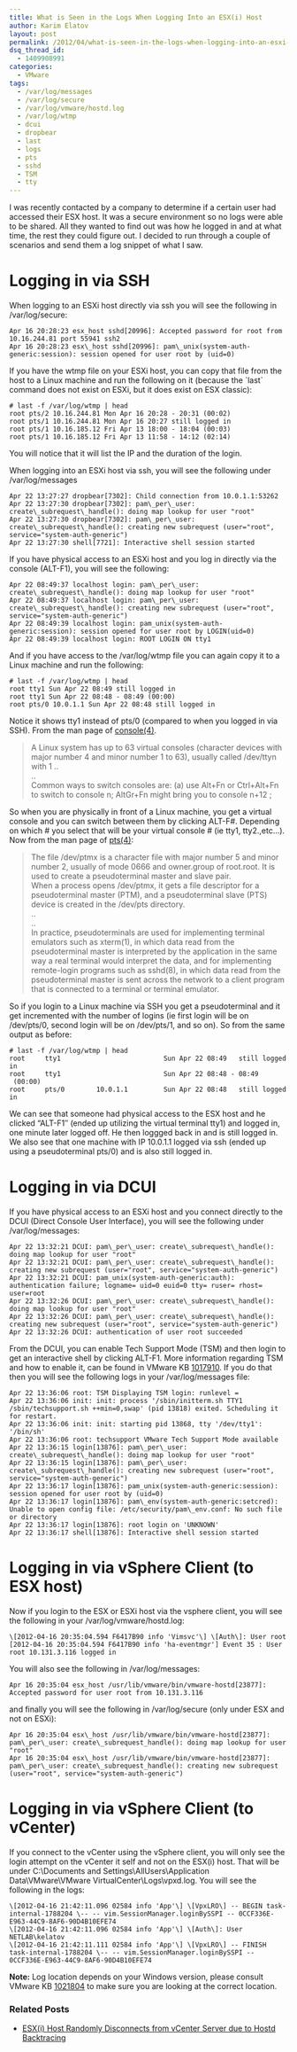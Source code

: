 ```yaml
---
title: What is Seen in the Logs When Logging Into an ESX(i) Host
author: Karim Elatov
layout: post
permalink: /2012/04/what-is-seen-in-the-logs-when-logging-into-an-esxi-host/
dsq_thread_id:
  - 1409908991
categories:
  - VMware
tags:
  - /var/log/messages
  - /var/log/secure
  - /var/log/vmware/hostd.log
  - /var/log/wtmp
  - dcui
  - dropbear
  - last
  - logs
  - pts
  - sshd
  - TSM
  - tty
---
```

I was recently contacted by a company to determine if a certain user had accessed their ESX host. It was a secure environment so no logs were able to be shared. All they wanted to find out was how he logged in and at what time, the rest they could figure out. I decided to run through a couple of scenarios and send them a log snippet of what I saw.

# Logging in via SSH

When logging to an ESXi host directly via ssh you will see the following in /var/log/secure:

	  
	Apr 16 20:28:23 esx_host sshd[20996]: Accepted password for root from 10.16.244.81 port 55941 ssh2  
	Apr 16 20:28:23 esx\_host sshd[20996]: pam\_unix(system-auth-generic:session): session opened for user root by (uid=0)  
	

If you have the wtmp file on your ESXi host, you can copy that file from the host to a Linux machine and run the following on it (because the \`last\` command does not exist on ESXi, but it does exist on ESX classic):

	  
	# last -f /var/log/wtmp | head  
	root pts/2 10.16.244.81 Mon Apr 16 20:28 - 20:31 (00:02)  
	root pts/1 10.16.244.81 Mon Apr 16 20:27 still logged in  
	root pts/1 10.16.185.12 Fri Apr 13 18:00 - 18:04 (00:03)  
	root pts/1 10.16.185.12 Fri Apr 13 11:58 - 14:12 (02:14)  
	

You will notice that it will list the IP and the duration of the login.

When logging into an ESXi host via ssh, you will see the following under /var/log/messages

	  
	Apr 22 13:27:27 dropbear[7302]: Child connection from 10.0.1.1:53262  
	Apr 22 13:27:30 dropbear[7302]: pam\_per\_user: create\_subrequest\_handle(): doing map lookup for user "root"  
	Apr 22 13:27:30 dropbear[7302]: pam\_per\_user: create\_subrequest\_handle(): creating new subrequest (user="root", service="system-auth-generic")  
	Apr 22 13:27:30 shell[7721]: Interactive shell session started  
	

If you have physical access to an ESXi host and you log in directly via the console (ALT-F1), you will see the following:

	  
	Apr 22 08:49:37 localhost login: pam\_per\_user: create\_subrequest\_handle(): doing map lookup for user "root"  
	Apr 22 08:49:37 localhost login: pam\_per\_user: create\_subrequest\_handle(): creating new subrequest (user="root", service="system-auth-generic")  
	Apr 22 08:49:39 localhost login: pam_unix(system-auth-generic:session): session opened for user root by LOGIN(uid=0)  
	Apr 22 08:49:39 localhost login: ROOT LOGIN ON tty1  
	

And if you have access to the /var/log/wtmp file you can again copy it to a Linux machine and run the following:

	  
	# last -f /var/log/wtmp | head  
	root tty1 Sun Apr 22 08:49 still logged in  
	root tty1 Sun Apr 22 08:48 - 08:49 (00:00)  
	root pts/0 10.0.1.1 Sun Apr 22 08:48 still logged in  
	

Notice it shows tty1 instead of pts/0 (compared to when you logged in via SSH). From the man page of <a href="http://linux.die.net/man/4/console" onclick="javascript:_gaq.push(['_trackEvent','outbound-article','http://linux.die.net/man/4/console']);">console(4)</a>.

> A Linux system has up to 63 virtual consoles (character devices with major number 4 and minor number 1 to 63), usually called /dev/ttyn with 1 ..  
> ..  
> Common ways to switch consoles are: (a) use Alt+Fn or Ctrl+Alt+Fn to switch to console n; AltGr+Fn might bring you to console n+12 ;

So when you are physically in front of a Linux machine, you get a virtual console and you can switch between them by clicking ALT-F#. Depending on which # you select that will be your virtual console # (ie tty1, tty2.,etc&#8230;). Now from the man page of <a href="http://linux.die.net/man/4/pts" onclick="javascript:_gaq.push(['_trackEvent','outbound-article','http://linux.die.net/man/4/pts']);">pts(4)</a>:

> The file /dev/ptmx is a character file with major number 5 and minor number 2, usually of mode 0666 and owner.group of root.root. It is used to create a pseudoterminal master and slave pair.  
> When a process opens /dev/ptmx, it gets a file descriptor for a pseudoterminal master (PTM), and a pseudoterminal slave (PTS) device is created in the /dev/pts directory.  
> ..  
> ..  
> In practice, pseudoterminals are used for implementing terminal emulators such as xterm(1), in which data read from the pseudoterminal master is interpreted by the application in the same way a real terminal would interpret the data, and for implementing remote-login programs such as sshd(8), in which data read from the pseudoterminal master is sent across the network to a client program that is connected to a terminal or terminal emulator.

So if you login to a Linux machine via SSH you get a pseudoterminal and it get incremented with the number of logins (ie first login will be on /dev/pts/0, second login will be on /dev/pts/1, and so on). So from the same output as before:

	  
	# last -f /var/log/wtmp | head  
	root     tty1                          Sun Apr 22 08:49   still logged in  
	root     tty1                          Sun Apr 22 08:48 - 08:49  (00:00)  
	root     pts/0        10.0.1.1         Sun Apr 22 08:48   still logged in  
	

We can see that someone had physical access to the ESX host and he clicked &#8220;ALT-F1&#8243; (ended up utilizing the virtual terminal tty1) and logged in, one minute later logged off. He then loggged back in and is still logged in. We also see that one machine with IP 10.0.1.1 logged via ssh (ended up using a pseudoterminal pts/0) and is also still logged in.

# Logging in via DCUI

If you have physical access to an ESXi host and you connect directly to the DCUI (Direct Console User Interface), you will see the following under /var/log/messages:

	  
	Apr 22 13:32:21 DCUI: pam\_per\_user: create\_subrequest\_handle(): doing map lookup for user "root"  
	Apr 22 13:32:21 DCUI: pam\_per\_user: create\_subrequest\_handle(): creating new subrequest (user="root", service="system-auth-generic")  
	Apr 22 13:32:21 DCUI: pam_unix(system-auth-generic:auth): authentication failure; logname= uid=0 euid=0 tty= ruser= rhost= user=root  
	Apr 22 13:32:26 DCUI: pam\_per\_user: create\_subrequest\_handle(): doing map lookup for user "root"  
	Apr 22 13:32:26 DCUI: pam\_per\_user: create\_subrequest\_handle(): creating new subrequest (user="root", service="system-auth-generic")  
	Apr 22 13:32:26 DCUI: authentication of user root succeeded  
	

From the DCUI, you can enable Tech Support Mode (TSM) and then login to get an interactive shell by clicking ALT-F1. More information regarding TSM and how to enable it, can be found in VMware KB <a href="http://kb.vmware.com/kb/1017910" onclick="javascript:_gaq.push(['_trackEvent','outbound-article','http://kb.vmware.com/kb/1017910']);">1017910</a>. If you do that then you will see the following logs in your /var/log/messages file:

	  
	Apr 22 13:36:06 root: TSM Displaying TSM login: runlevel =  
	Apr 22 13:36:06 init: init: process '/sbin/initterm.sh TTY1 /sbin/techsupport.sh ++min=0,swap' (pid 13818) exited. Scheduling it for restart.  
	Apr 22 13:36:06 init: init: starting pid 13868, tty '/dev/tty1': '/bin/sh'  
	Apr 22 13:36:06 root: techsupport VMware Tech Support Mode available  
	Apr 22 13:36:15 login[13876]: pam\_per\_user: create\_subrequest\_handle(): doing map lookup for user "root"  
	Apr 22 13:36:15 login[13876]: pam\_per\_user: create\_subrequest\_handle(): creating new subrequest (user="root", service="system-auth-generic")  
	Apr 22 13:36:17 login[13876]: pam_unix(system-auth-generic:session): session opened for user root by (uid=0)  
	Apr 22 13:36:17 login[13876]: pam\_env(system-auth-generic:setcred): Unable to open config file: /etc/security/pam\_env.conf: No such file or directory  
	Apr 22 13:36:17 login[13876]: root login on 'UNKNOWN'  
	Apr 22 13:36:17 shell[13876]: Interactive shell session started  
	

# Logging in via vSphere Client (to ESX host)

Now if you login to the ESX or ESXi host via the vsphere client, you will see the following in your /var/log/vmware/hostd.log:

	  
	\[2012-04-16 20:35:04.594 F6417B90 info 'Vimsvc'\] \[Auth\]: User root  
	[2012-04-16 20:35:04.594 F6417B90 info 'ha-eventmgr'] Event 35 : User root 10.131.3.116 logged in  
	

You will also see the following in /var/log/messages:

	  
	Apr 16 20:35:04 esx_host /usr/lib/vmware/bin/vmware-hostd[23877]: Accepted password for user root from 10.131.3.116  
	

and finally you will see the following in /var/log/secure (only under ESX and not on ESXi):

	  
	Apr 16 20:35:04 esx\_host /usr/lib/vmware/bin/vmware-hostd[23877]: pam\_per\_user: create\_subrequest_handle(): doing map lookup for user "root"  
	Apr 16 20:35:04 esx\_host /usr/lib/vmware/bin/vmware-hostd[23877]: pam\_per\_user: create\_subrequest_handle(): creating new subrequest (user="root", service="system-auth-generic")  
	

# Logging in via vSphere Client (to vCenter)

If you connect to the vCenter using the vSphere client, you will only see the login attempt on the vCenter it self and not on the ESX(i) host. That will be under C:\Documents and Settings\AllUsers\Application Data\VMware\VMware VirtualCenter\Logs\vpxd.log. You will see the following in the logs:

	  
	\[2012-04-16 21:42:11.096 02584 info 'App'\] \[VpxLRO\] -- BEGIN task-internal-1788204 \-- -- vim.SessionManager.loginBySSPI -- 0CCF336E-E963-44C9-8AF6-90D4B10EFE74  
	\[2012-04-16 21:42:11.096 02584 info 'App'\] \[Auth\]: User NETLAB\kelatov  
	\[2012-04-16 21:42:11.111 02584 info 'App'\] \[VpxLRO\] -- FINISH task-internal-1788204 \-- -- vim.SessionManager.loginBySSPI -- 0CCF336E-E963-44C9-8AF6-90D4B10EFE74  
	

**Note:** Log location depends on your Windows version, please consult VMware KB <a href="http://kb.vmware.com/kb/1021804" onclick="javascript:_gaq.push(['_trackEvent','outbound-article','http://kb.vmware.com/kb/1021804']);">1021804</a> to make sure you are looking at the correct location.

<div class="SPOSTARBUST-Related-Posts">
  <H3>
    Related Posts
  </H3>
  
  <ul class="entry-meta">
    <li class="SPOSTARBUST-Related-Post">
      <a title="ESX(i) Host  Randomly Disconnects from vCenter Server due to Hostd Backtracing" href="http://virtuallyhyper.com/2012/10/esxi-host-randomly-disconnects-from-vcenter-server-due-to-hostd-back-tracing/" onclick="javascript:_gaq.push(['_trackEvent','outbound-article','http://virtuallyhyper.com/2012/10/esxi-host-randomly-disconnects-from-vcenter-server-due-to-hostd-back-tracing/']);" rel="bookmark">ESX(i) Host Randomly Disconnects from vCenter Server due to Hostd Backtracing</a>
    </li>
  </ul>
</div>

